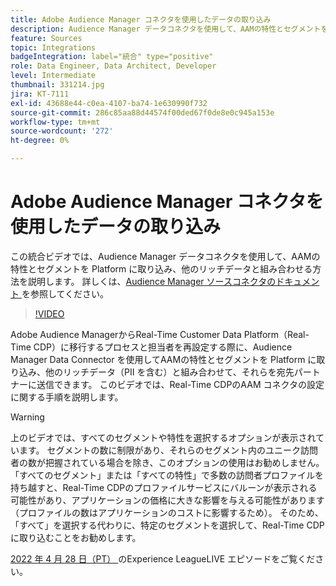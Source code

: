 ```yaml
---
title: Adobe Audience Manager コネクタを使用したデータの取り込み
description: Audience Manager データコネクタを使用して、AAMの特性とセグメントを Platform に取り込み、他のリッチデータと組み合わせる方法を説明します。
feature: Sources
topic: Integrations
badgeIntegration: label="統合" type="positive"
role: Data Engineer, Data Architect, Developer
level: Intermediate
thumbnail: 331214.jpg
jira: KT-7111
exl-id: 43688e44-c0ea-4107-ba74-1e630990f732
source-git-commit: 286c85aa88d44574f00ded67f0de8e0c945a153e
workflow-type: tm+mt
source-wordcount: '272'
ht-degree: 0%

---
```


# Adobe Audience Manager コネクタを使用したデータの取り込み

この統合ビデオでは、Audience Manager データコネクタを使用して、AAMの特性とセグメントを Platform に取り込み、他のリッチデータと組み合わせる方法を説明します。 詳しくは、[Audience Manager ソースコネクタのドキュメント ](https://experienceleague.adobe.com/docs/experience-platform/sources/connectors/adobe-applications/audience-manager.html?lang=ja) を参照してください。

>[!VIDEO](https://video.tv.adobe.com/v/346986/?learn=on&enablevpops&captions=jpn)

Adobe Audience ManagerからReal-Time Customer Data Platform（Real-Time CDP）に移行するプロセスと担当者を再設定する際に、Audience Manager Data Connector を使用してAAMの特性とセグメントを Platform に取り込み、他のリッチデータ（PII を含む）と組み合わせて、それらを宛先パートナーに送信できます。 このビデオでは、Real-Time CDPのAAM コネクタの設定に関する手順を説明します。

>[!WARNING]
>
>上のビデオでは、すべてのセグメントや特性を選択するオプションが表示されています。 セグメントの数に制限があり、それらのセグメント内のユニーク訪問者の数が把握されている場合を除き、このオプションの使用はお勧めしません。 「すべてのセグメント」または「すべての特性」で多数の訪問者プロファイルを持ち越すと、Real-Time CDPのプロファイルサービスにバルーンが表示される可能性があり、アプリケーションの価格に大きな影響を与える可能性があります（プロファイルの数はアプリケーションのコストに影響するため）。 そのため、「すべて」を選択する代わりに、特定のセグメントを選択して、Real-Time CDPに取り込むことをお勧めします。
>
>[2022 年 4 月 28 日（PT） ](https://experienceleague.adobe.com/docs/experience-league-live-events/events/episodes/exl-live-episode-04-28-22.html?lang=ja) のExperience LeagueLIVE エピソードをご覧ください。
